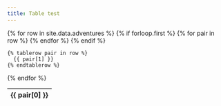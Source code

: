 ```yaml
---
title: Table test
---
```


<table class="sortable">
  {% for row in site.data.adventures %}
    {% if forloop.first %}
    <thead><tr>
      {% for pair in row %}
        <th>{{ pair[0] }}</th>
      {% endfor %}
    </tr></thead>
    {% endif %}

    {% tablerow pair in row %}
      {{ pair[1] }}
    {% endtablerow %}
{% endfor %}
</table>


<script>
    const filterInput = document.getElementById('filter-input');
    const csvTable = document.getElementById('csv-table');
    const rows = csvTable.getElementsByTagName('tr');

    filterInput.addEventListener('keyup', function () {
        const filterValue = this.value.toLowerCase();

        for (let i = 0; i < rows.length; i++) {
            const row = rows[i];
            const cells = row.getElementsByTagName('td');
            let display = false;

            for (let j = 0; j < cells.length; j++) {
                const cell = cells[j];
                if (cell.innerHTML.toLowerCase().includes(filterValue)) {
                    display = true;
                    break;
                }
            }

            row.style.display = display ? '' : 'none';
        }
    });
</script>